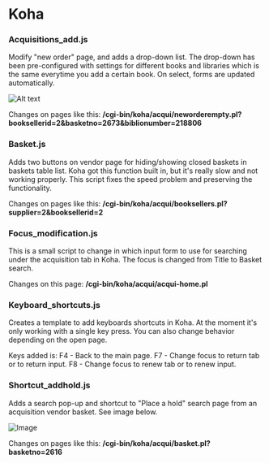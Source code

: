 # Koha


### Acquisitions_add.js
Modify "new order" page, and adds a drop-down list. The drop-down has been pre-configured with settings for different books and libraries which is the same everytime you add a certain book. On select, forms are updated automatically. 

![Alt text](img/add_hold.png=raw=True "Add hold")

Changes on pages like this: **/cgi-bin/koha/acqui/neworderempty.pl?booksellerid=2&basketno=2673&biblionumber=218806**


### Basket.js
Adds two buttons on vendor page for hiding/showing closed baskets in baskets table list.  Koha got this function built in, but it's really slow and not working properly. This script fixes the speed problem and preserving the functionality.

Changes on pages like this: **/cgi-bin/koha/acqui/booksellers.pl?supplier=2&booksellerid=2**


### Focus_modification.js
This is a small script to change in which input form to use for searching under the acquisition tab in Koha. The focus is changed from Title to Basket search. 

Changes on this page: **/cgi-bin/koha/acqui/acqui-home.pl**


### Keyboard_shortcuts.js
Creates a template to add keyboards shortcuts in Koha. At the moment it's only working with a single key press. You can also change behavior depending on the open page.

Keys added is: 
F4 - Back to the main page.
F7 - Change focus to return tab or to return input.
F8 - Change focus to renew tab or to renew input.


### Shortcut_addhold.js
Adds a search pop-up and shortcut to "Place a hold" search page from an acquisition vendor basket.  See image below. 

![Image](/Users/magpet/Documents/medley/resources/Syq0c_Dbm_BJpFTuvW7.png)

Changes on pages like this: **/cgi-bin/koha/acqui/basket.pl?basketno=2616**
